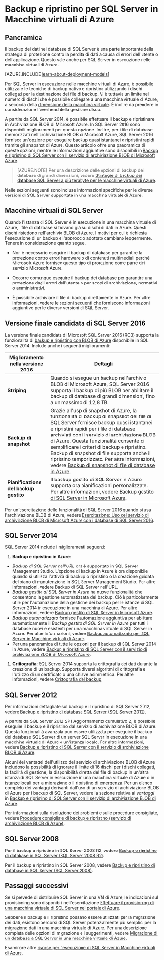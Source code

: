 <properties
	pageTitle="Backup e ripristino per SQL Server | Microsoft Azure"
	description="Vengono descritte considerazioni sul backup e sul ripristino per i database di SQL Server in esecuzione in macchine virtuali di Azure."
	services="virtual-machines-windows"
	documentationCenter="na"
	authors="rothja"
	manager="jeffreyg"
	editor="monicar"
	tags="azure-resource-management" />

<tags
	ms.service="virtual-machines-windows"
	ms.devlang="na"
	ms.topic="article"
	ms.tgt_pltfrm="vm-windows-sql-server"
	ms.workload="infrastructure-services"
	ms.date="05/06/2016"
	ms.author="jroth" />

# Backup e ripristino per SQL Server in Macchine virtuali di Azure

## Panoramica

Il backup dei dati nei database di SQL Server è una parte importante della strategia di protezione contro la perdita di dati a causa di errori dell'utente o dell’applicazione. Questo vale anche per SQL Server in esecuzione nelle macchine virtuali di Azure.

[AZURE.INCLUDE [learn-about-deployment-models](../../includes/learn-about-deployment-models-both-include.md)]

Per SQL Server in esecuzione nelle macchine virtuali di Azure, è possibile utilizzare le tecniche di backup nativo e ripristino utilizzando i dischi collegati per la destinazione dei file di backup. Vi è tuttavia un limite nel numero di dischi che è possibile collegare a una macchina virtuale di Azure, a seconda della [dimensione della macchina virtuale](virtual-machines-linux-sizes.md). È inoltre da prendere in considerazione l'overhead della gestione disco.

A partire da SQL Server 2014, è possibile effettuare il backup e ripristinare in Archiviazione BLOB di Microsoft Azure. In SQL Server 2016 sono disponibili miglioramenti per questa opzione. Inoltre, per i file di database memorizzati nell'archiviazione BLOB di Microsoft Azure, SQL Server 2016 fornisce un'opzione per eseguire backup quasi istantanei e ripristini rapidi tramite gli snapshot di Azure. Questo articolo offre una panoramica di queste opzioni, mentre le informazioni aggiuntive sono disponibili in [Backup e ripristino di SQL Server con il servizio di archiviazione BLOB di Microsoft Azure](https://msdn.microsoft.com/library/jj919148.aspx).

>[AZURE.NOTE] Per una descrizione delle opzioni di backup dei database di grandi dimensioni, vedere [Strategie di backup dei database SQL Server a più terabyte per le macchine virtuali di Azure](http://blogs.msdn.com/b/igorpag/archive/2015/07/28/multi-terabyte-sql-server-database-backup-strategies-for-azure-virtual-machines.aspx).

Nelle sezioni seguenti sono incluse informazioni specifiche per le diverse versioni di SQL Server supportate in una macchina virtuale di Azure.

## Macchine virtuali di SQL Server

Quando l'istanza di SQL Server è in esecuzione in una macchina virtuale di Azure, i file di database si trovano già su dischi di dati in Azure. Questi dischi risiedono nell'archivio BLOB di Azure. I motivi per cui è richiesta l'esecuzione di un backup e l'approccio adottato cambiano leggermente. Tenere in considerazione quanto segue.

- Non è necessario eseguire il backup di database per garantire la protezione contro errori hardware o di contenuti multimediali perché Microsoft Azure fornisce questo tipo di protezione come parte del servizio Microsoft Azure.

- Occorre comunque eseguire il backup dei database per garantire una protezione dagli errori dell'utente o per scopi di archiviazione, normativi o amministrativi.

- È possibile archiviare il file di backup direttamente in Azure. Per altre informazioni, vedere le sezioni seguenti che forniscono informazioni aggiuntive per le diverse versioni di SQL Server.

## Versione finale candidata di SQL Server 2016

La versione finale candidata di Microsoft SQL Server 2016 (RC3) supporta la funzionalità di [backup e ripristino con BLOB di Azure](https://msdn.microsoft.com/library/jj919148.aspx) disponibile in SQL Server 2014. Include anche i seguenti miglioramenti:

| Miglioramento nella versione 2016 | Dettagli |
|---------------------|-------------------------------|
| **Striping** | Quando si esegue un backup nell'archivio BLOB di Microsoft Azure, SQL Server 2016 supporta il backup di più BLOB per abilitare il backup di database di grandi dimensioni, fino a un massimo di 12,8 TB. |
| **Backup di snapshot** | Grazie all'usp di snapshot di Azure, la funzionalità di backup di snapshot dei file di SQL Server fornisce backup quasi istantanei e ripristini rapidi per i file di database archiviati con il servizio di archiviazione BLOB di Azure. Questa funzionalità consente di semplificare i criteri di backup e ripristino. Backup di snapshot di file supporta anche il ripristino temporizzato. Per altre informazioni, vedere [Backup di snapshot di file di database in Azure](https://msdn.microsoft.com/library/mt169363%28v=sql.130%29.aspx). |
| **Pianificazione del backup gestito** | Il backup gestito di SQL Server in Azure supporta ora pianificazioni personalizzate. Per altre informazioni, vedere [Backup gestito di SQL Server in Microsoft Azure](https://msdn.microsoft.com/library/dn449496.aspx). |

Per un'esercitazione delle funzionalità di SQL Server 2016 quando si usa l'archiviazione BLOB di Azure, vedere [Esercitazione: Uso del servizio di archiviazione BLOB di Microsoft Azure con i database di SQL Server 2016](https://msdn.microsoft.com/library/dn466438.aspx).

## SQL Server 2014

SQL Server 2014 include i miglioramenti seguenti:

1. **Backup e ripristino in Azure**:

 - *Backup di SQL Server nell'URL* ora è supportato in SQL Server Management Studio. L'opzione di backup in Azure è ora disponibile quando si utilizza l'attività di backup o ripristino o la creazione guidata del piano di manutenzione in SQL Server Management Studio. Per altre informazioni, vedere [Backup di SQL Server nell'URL](https://msdn.microsoft.com/library/jj919148%28v=sql.120%29.aspx).
 - *Backup gestito di SQL Server in Azure* ha nuove funzionalità che consentono la gestione automatizzata dei backup. Ciò è particolarmente utile per l'automazione della gestione dei backup per le istanze di SQL Server 2014 in esecuzione in una macchina di Azure. Per altre informazioni, vedere [Backup gestito di SQL Server in Microsoft Azure](https://msdn.microsoft.com/library/dn449496%28v=sql.120%29.aspx).
 - *Backup automatizzato* fornisce l'automazione aggiuntiva per abilitare automaticamente il *Backup gestito di SQL Server in Azure* per tutti i database nuovi e esistenti per una macchina virtuale di SQL Server in Azure. Per altre informazioni, vedere [Backup automatizzato per SQL Server in Macchine virtuali di Azure](virtual-machines-windows-classic-sql-automated-backup.md).
 - Per una panoramica di tutte le opzioni per il backup di SQL Server 2014 in Azure, vedere [Backup e ripristino di SQL Server con il servizio di archiviazione BLOB di Microsoft Azure](https://msdn.microsoft.com/library/jj919148%28v=sql.120%29.aspx).

1. **Crittografia**: SQL Server 2014 supporta la crittografia dei dati durante la creazione di un backup. Supporta diversi algoritmi di crittografia e l'utilizzo di un certificato o una chiave asimmetrica. Per altre informazioni, vedere [Crittografia del backup](https://msdn.microsoft.com/library/dn449489%28v=sql.120%29.aspx).

## SQL Server 2012

Per informazioni dettagliate sul backup e il ripristino di SQL Server 2012, vedere [Backup e ripristino di database SQL Server (SQL Server 2012)](https://msdn.microsoft.com/library/ms187048%28v=sql.110%29.aspx).

A partire da SQL Server 2012 SP1 Aggiornamento cumulativo 2, è possibile eseguire il backup e il ripristino dal servizio di archiviazione BLOB di Azure. Questa funzionalità avanzata può essere utilizzata per eseguire il backup dei database SQL Server di un server SQL Server in esecuzione in una macchina virtuale di Azure o un'istanza locale. Per altre informazioni, vedere [Backup e ripristino di SQL Server con il servizio di archiviazione BLOB di Azure](https://msdn.microsoft.com/library/jj919148%28v=sql.110%29.aspx).

Alcuni dei vantaggi dell'utilizzo del servizio di archiviazione BLOB di Azure includono la possibilità di ignorare il limite di 16 dischi per i dischi collegati, la facilità di gestione, la disponibilità diretta del file di backup in un'altra istanza di SQL Server in esecuzione in una macchina virtuale di Azure o in istanze locali per la migrazione o il ripristino di emergenza. Per un elenco completo dei vantaggi derivanti dall'uso di un servizio di archiviazione BLOB di Azure per i backup di SQL Server, vedere la sezione relativa ai *vantaggi* in [Backup e ripristino di SQL Server con il servizio di archiviazione BLOB di Azure](https://msdn.microsoft.com/library/jj919148%28v=sql.110%29.aspx).

Per informazioni sulla risoluzione dei problemi e sulle procedure consigliate, vedere [Procedure consigliate di backup e ripristino (servizio di archiviazione BLOB di Azure)](https://msdn.microsoft.com/library/jj919149%28v=sql.110%29.aspx).

## SQL Server 2008

Per il backup e ripristino in SQL Server 2008 R2, vedere [Backup e ripristino di database in SQL Server (SQL Server 2008 R2)](https://msdn.microsoft.com/library/ms187048%28v=sql.105%29.aspx).

Per il backup e ripristino in SQL Server 2008, vedere [Backup e ripristino di database in SQL Server (SQL Server 2008)](https://msdn.microsoft.com/library/ms187048%28v=sql.100%29.aspx).

## Passaggi successivi

Se si prevede di distribuire SQL Server in una VM di Azure, le indicazioni sul provisioning sono disponibili nell'esercitazione [Effettuare il provisioning di una macchina virtuale di SQL Server nel portale di Azure](virtual-machines-windows-portal-sql-server-provision.md).

Sebbene il backup e il ripristino possano essere utilizzati per la migrazione dei dati, esistono percorsi di SQL Server potenzialmente più semplici per la migrazione dati in una macchina virtuale di Azure. Per una descrizione completa delle opzioni di migrazione e i suggerimenti, vedere [Migrazione di un database a SQL Server in una macchina virtuale di Azure](virtual-machines-windows-migrate-sql.md).

Esaminare altre [risorse per l'esecuzione di SQL Server in Macchine virtuali di Azure](virtual-machines-windows-sql-server-iaas-overview.md).

<!---HONumber=AcomDC_0511_2016-->